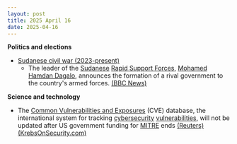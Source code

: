 ```yaml
---
layout: post
title: 2025 April 16
date: 2025-04-16
---
```



**Politics and elections**

* [Sudanese civil war (2023-present)](https://en.wikipedia.org/wiki/Sudanese_civil_war_%282023-present%29 "Sudanese civil war (2023-present)")
  + The leader of the [Sudanese](https://en.wikipedia.org/wiki/Sudan "Sudan") [Rapid Support Forces](https://en.wikipedia.org/wiki/Rapid_Support_Forces "Rapid Support Forces"), [Mohamed Hamdan Dagalo](https://en.wikipedia.org/wiki/Hemedti "Hemedti"), announces the formation of a rival government to the country's armed forces. [(BBC News)](https://www.bbc.com/news/articles/cgrgqjq8ynzo)

**Science and technology**

* The [Common Vulnerabilities and Exposures](https://en.wikipedia.org/wiki/Common_Vulnerabilities_and_Exposures "Common Vulnerabilities and Exposures") (CVE) database, the international system for tracking [cybersecurity](https://en.wikipedia.org/wiki/Computer_security "Computer security") [vulnerabilities](https://en.wikipedia.org/wiki/Vulnerability_%28computer_security%29 "Vulnerability (computer security)"), will not be updated after US government funding for [MITRE](https://en.wikipedia.org/wiki/Mitre_Corporation "Mitre Corporation") ends [(Reuters)](https://www.reuters.com/technology/us-funding-running-out-critical-cyber-vulnerability-database-manager-says-2025-04-15/) [(KrebsOnSecurity.com)](https://krebsonsecurity.com/2025/04/funding-expires-for-key-cyber-vulnerability-database/)
